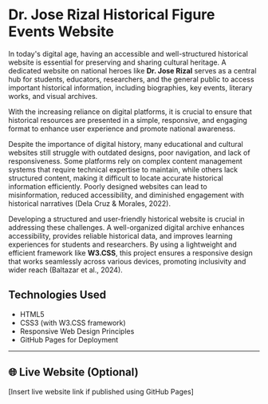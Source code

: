 # Dr. Jose Rizal Historical Figure Events Website

In today's digital age, having an accessible and well-structured historical website is essential for preserving and sharing cultural heritage. A dedicated website on national heroes like **Dr. Jose Rizal** serves as a central hub for students, educators, researchers, and the general public to access important historical information, including biographies, key events, literary works, and visual archives.

With the increasing reliance on digital platforms, it is crucial to ensure that historical resources are presented in a simple, responsive, and engaging format to enhance user experience and promote national awareness.

Despite the importance of digital history, many educational and cultural websites still struggle with outdated designs, poor navigation, and lack of responsiveness. Some platforms rely on complex content management systems that require technical expertise to maintain, while others lack structured content, making it difficult to locate accurate historical information efficiently. Poorly designed websites can lead to misinformation, reduced accessibility, and diminished engagement with historical narratives (Dela Cruz & Morales, 2022).

Developing a structured and user-friendly historical website is crucial in addressing these challenges. A well-organized digital archive enhances accessibility, provides reliable historical data, and improves learning experiences for students and researchers. By using a lightweight and efficient framework like **W3.CSS**, this project ensures a responsive design that works seamlessly across various devices, promoting inclusivity and wider reach (Baltazar et al., 2024).



## Technologies Used
- HTML5  
- CSS3 (with W3.CSS framework)  
- Responsive Web Design Principles  
- GitHub Pages for Deployment

---

## 🌐 Live Website (Optional)
[Insert live website link if published using GitHub Pages]
